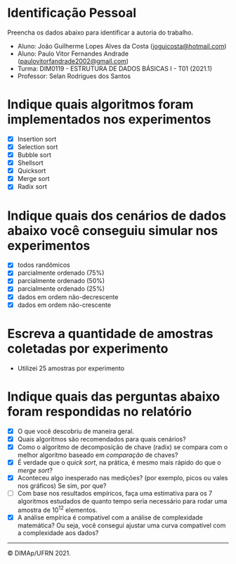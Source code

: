 ﻿# Identificação Pessoal

Preencha os dados abaixo para identificar a autoria do trabalho.

- Aluno: João Guilherme Lopes Alves da Costa (joguicosta@hotmail.com)
- Aluno: Paulo Vitor Fernandes Andrade (paulovitorfandrade2002@gmail.com)
- Turma: DIM0119 - ESTRUTURA DE DADOS BÁSICAS I - T01 (2021.1)
- Professor: Selan Rodrigues dos Santos

# Indique quais algoritmos foram implementados nos experimentos

- [X] Insertion sort
- [X] Selection sort
- [X] Bubble sort
- [X] Shellsort
- [X] Quicksort
- [X] Merge sort
- [X] Radix sort

# Indique quais dos cenários de dados abaixo você conseguiu simular nos experimentos

- [X] todos randômicos
- [X] parcialmente ordenado (75%)
- [X] parcialmente ordenado (50%)
- [X] parcialmente ordenado (25%)
- [X] dados em ordem não-decrescente
- [X] dados em ordem não-crescente

# Escreva a quantidade de amostras coletadas por experimento

- Utilizei 25 amostras por experimento

# Indique quais das perguntas abaixo foram respondidas no relatório

- [X] O que você descobriu de maneira geral.
- [X] Quais algoritmos são recomendados para quais cenários?
- [X] Como o algoritmo de decomposição de chave (radix) se compara com o melhor algoritmo baseado em _comparação_ de chaves?
- [X] É verdade que o _quick sort_, na prática, é mesmo mais rápido do que o _merge sort_?
- [X] Aconteceu algo inesperado nas medições? (por exemplo, picos ou vales nos gráficos) Se sim, por que?
- [ ] Com base nos resultados empíricos, faça uma estimativa para os 7 algoritmos estudados de quanto tempo seria necessário para rodar uma amostra de $10^12$ elementos.
- [X] A análise empírica é compatível com a análise de complexidade matemática? Ou seja, você consegui ajustar uma curva compatível com a complexidade aos dados?

--------
&copy; DIMAp/UFRN 2021.
